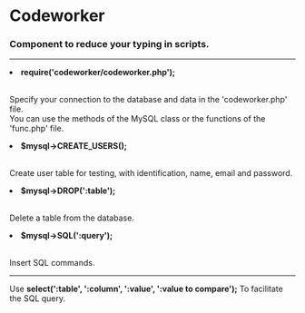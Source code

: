 # Codeworker
<h3>Component to reduce your typing in scripts.</h3>
<hr>

<li><b>require('codeworker/codeworker.php');</b></li>
<br>
<p>Specify your connection to the database and data in the 'codeworker.php' file.<br>
You can use the methods of the MySQL class or the functions of the 'func.php' file.</p>

<li><b>$mysql->CREATE_USERS();</b></li>
<br>
<p>Create user table for testing, with identification, name, email and password.</p>

<li><b>$mysql->DROP(':table');</b></li>
<br>
<p>Delete a table from the database.</p>

<li><b>$mysql->SQL(':query');</b></li>
<br>
<p>Insert SQL commands.</p>

<hr>

Use <b>select(':table', ':column', ':value', ':value to compare');</b>
To facilitate the SQL query.

